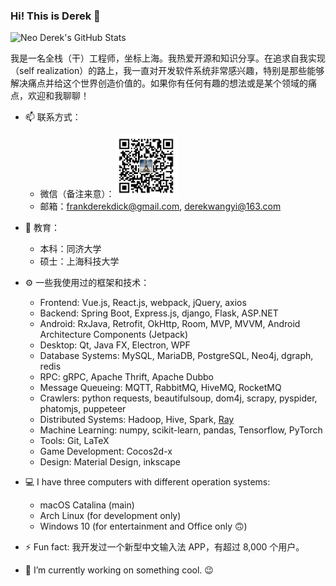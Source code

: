### Hi! This is Derek 👋

<img src="https://github-readme-stats.vercel.app/api?username=neo-derek&count_private=true&show_icons=true" width="400" alt="Neo Derek's GitHub Stats" />

我是一名全栈（干）工程师，坐标上海。我热爱开源和知识分享。在追求自我实现（self realization）的路上，我一直对开发软件系统非常感兴趣，特别是那些能够解决痛点并给这个世界创造价值的。如果你有任何有趣的想法或是某个领域的痛点，欢迎和我聊聊！

- 📫 联系方式：
  - 微信（备注来意）：<img src="./wechat.jpg" width="100" alt="WeChat QR code" />
  - 邮箱：frankderekdick@gmail.com, derekwangyi@163.com

- 🏫 教育：
  - 本科：同济大学
  - 硕士：上海科技大学

- ⚙ 一些我使用过的框架和技术：

  - Frontend: Vue.js, React.js, webpack, jQuery, axios
  - Backend: Spring Boot, Express.js, django, Flask, ASP.NET
  - Android: RxJava, Retrofit, OkHttp, Room, MVP, MVVM, Android Architecture Components (Jetpack)
  - Desktop: Qt, Java FX, Electron, WPF
  - Database Systems: MySQL, MariaDB, PostgreSQL, Neo4j, dgraph, redis
  - RPC: gRPC, Apache Thrift, Apache Dubbo
  - Message Queueing: MQTT, RabbitMQ, HiveMQ, RocketMQ
  - Crawlers: python requests, beautifulsoup, dom4j, scrapy, pyspider, phatomjs, puppeteer
  - Distributed Systems: Hadoop, Hive, Spark, [Ray](https://github.com/ray-project/ray)
  - Machine Learning: numpy, scikit-learn, pandas, Tensorflow, PyTorch
  - Tools: Git, LaTeX
  - Game Development: Cocos2d-x
  - Design: Material Design, inkscape

- 💻 I have three computers with different operation systems:
  - macOS Catalina (main)
  - Arch Linux (for development only)
  - Windows 10 (for entertainment and Office only :upside_down_face:)

- ⚡ Fun fact: 我开发过一个新型中文输入法 APP，有超过 8,000 个用户。
- 🔭 I’m currently working on something cool. :wink:

